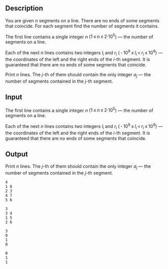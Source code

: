 ## Description

<div><p>You are given <span class="tex-span"><i>n</i></span> segments on a line. There are no ends of some segments that coincide. For each segment find the number of segments it contains.</p></div><div class="input-specification"><p>The first line contains a single integer <span class="tex-span"><i>n</i></span> (<span class="tex-span">1 ≤ <i>n</i> ≤ 2·10<sup class="upper-index">5</sup></span>) — the number of segments on a line.</p><p>Each of the next <span class="tex-span"><i>n</i></span> lines contains two integers <span class="tex-span"><i>l</i><sub class="lower-index"><i>i</i></sub></span> and <span class="tex-span"><i>r</i><sub class="lower-index"><i>i</i></sub></span> (<span class="tex-span"> - 10<sup class="upper-index">9</sup> ≤ <i>l</i><sub class="lower-index"><i>i</i></sub> &lt; <i>r</i><sub class="lower-index"><i>i</i></sub> ≤ 10<sup class="upper-index">9</sup></span>) — the coordinates of the left and the right ends of the <span class="tex-span"><i>i</i></span>-th segment. It is guaranteed that there are no ends of some segments that coincide.</p></div><div class="output-specification"><p>Print <span class="tex-span"><i>n</i></span> lines. The <span class="tex-span"><i>j</i></span>-th of them should contain the only integer <span class="tex-span"><i>a</i><sub class="lower-index"><i>j</i></sub></span> — the number of segments contained in the <span class="tex-span"><i>j</i></span>-th segment.</p></div>

## Input

<p>The first line contains a single integer <span class="tex-span"><i>n</i></span> (<span class="tex-span">1 ≤ <i>n</i> ≤ 2·10<sup class="upper-index">5</sup></span>) — the number of segments on a line.</p><p>Each of the next <span class="tex-span"><i>n</i></span> lines contains two integers <span class="tex-span"><i>l</i><sub class="lower-index"><i>i</i></sub></span> and <span class="tex-span"><i>r</i><sub class="lower-index"><i>i</i></sub></span> (<span class="tex-span"> - 10<sup class="upper-index">9</sup> ≤ <i>l</i><sub class="lower-index"><i>i</i></sub> &lt; <i>r</i><sub class="lower-index"><i>i</i></sub> ≤ 10<sup class="upper-index">9</sup></span>) — the coordinates of the left and the right ends of the <span class="tex-span"><i>i</i></span>-th segment. It is guaranteed that there are no ends of some segments that coincide.</p>

## Output

<p>Print <span class="tex-span"><i>n</i></span> lines. The <span class="tex-span"><i>j</i></span>-th of them should contain the only integer <span class="tex-span"><i>a</i><sub class="lower-index"><i>j</i></sub></span> — the number of segments contained in the <span class="tex-span"><i>j</i></span>-th segment.</p>





```input1
4
1 8
2 3
4 7
5 6

```




```input2
3
3 4
1 5
2 6

```




```output1
3
0
1
0

```




```output2
0
1
1

```


